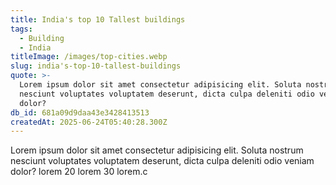 ```yaml
---
title: India's top 10 Tallest buildings
tags:
  - Building
  - India
titleImage: /images/top-cities.webp
slug: india's-top-10-tallest-buildings
quote: >-
  Lorem ipsum dolor sit amet consectetur adipisicing elit. Soluta nostrum
  nesciunt voluptates voluptatem deserunt, dicta culpa deleniti odio veniam
  dolor?
db_id: 681a09d9daa43e3428413513
createdAt: 2025-06-24T05:40:28.300Z
---
```


Lorem ipsum dolor sit amet consectetur adipisicing elit. Soluta nostrum nesciunt voluptates voluptatem deserunt, dicta culpa deleniti odio veniam dolor? lorem 20 lorem 30 lorem.c
